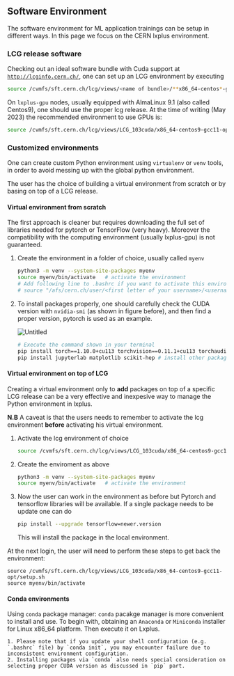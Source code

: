 ## Software Environment

The software environment for ML application trainings can be setup in different ways. 
In this page we focus on the CERN lxplus environment. 

### LCG release software

Checking out an ideal software bundle with Cuda support at [`http://lcginfo.cern.ch/`](http://lcginfo.cern.ch/), one can set up an LCG environment by executing

```bash
source /cvmfs/sft.cern.ch/lcg/views/<name of bundle>/**x86_64-centos*-gcc11-opt**/setup.sh
```

On `lxplus-gpu` nodes, usually equipped with AlmaLinux 9.1 (also called Centos9), one should use the proper lcg
release. At the time of writing (May 2023) the recommended environment to use GPUs is: 

```bash
source /cvmfs/sft.cern.ch/lcg/views/LCG_103cuda/x86_64-centos9-gcc11-opt/setup.sh
```


### Customized environments

One can create custom Python environment using `virtualenv` or `venv` tools, in order to avoid messing up with the
global python environment.

The user has the choice of building a virtual environment from scratch or by basing on top of a LCG release. 

#### Virtual environment from scratch
The first approach is cleaner but requires downloading the full set of libraries needed for pytorch or TensorFlow
   (very heavy). Moreover the compatibility with the computing environment (usually lxplus-gpu) is not guaranteed.
   
1. Create the environment in a folder of choice, usually called `myenv`
   
    ```bash
    python3 -m venv --system-site-packages myenv
    source myenv/bin/activate   # activate the environment
    # Add following line to .bashrc if you want to activate this environment by default (not recommended)
    # source "/afs/cern.ch/user/<first letter of your username>/<username>/<path-to-myenv-folder>/myenv/bin/activate"
    ```


2. To install packages properly, one should carefully check the CUDA version with `nvidia-smi` (as shown in figure before), and then find a proper version, pytorch is used as an example.

    ![Untitled](../../../images/resources/lxplusgpu_figs/pip.png)

    ```bash
    # Execute the command shown in your terminal
    pip install torch==1.10.0+cu113 torchvision==0.11.1+cu113 torchaudio==0.10.0+cu113 -f https://download.pytorch.org/whl/cu113/torch_stable.html
    pip install jupyterlab matplotlib scikit-hep # install other packages if they are needed
    ```
        
#### Virtual environment on top of LCG
        
Creating a virtual environment only to **add** packages on top of a specific LCG release can be a very effective and
inexpesive way to manage the Python environment in lxplus. 

**N.B** A caveat is that the users needs to remember to activate the lcg environment **before** activating his virtual
environment. 
        
1. Activate the lcg environment of choice

    ```bash
    source /cvmfs/sft.cern.ch/lcg/views/LCG_103cuda/x86_64-centos9-gcc11-opt/setup.sh
    ```

2. Create the enviroment as above
    
    ```bash
    python3 -m venv --system-site-packages myenv
    source myenv/bin/activate   # activate the environment
    ```
    
3. Now the user can work in the environment as before but Pytorch and tensorflow libraries will be available. If a
   single package needs to be update one can do
   
   ```bash
   pip install --upgrade tensorflow=newer.version
   ```
   
   This will install the package in the local environment. 
      
At the next login, the user will need to perform these steps to get back the environment: 

```bas
source /cvmfs/sft.cern.ch/lcg/views/LCG_103cuda/x86_64-centos9-gcc11-opt/setup.sh
source myenv/bin/activate
```

#### Conda environments 
        
Using `conda` package manager: `conda` pacakge manager is more convenient to install and use. To begin with, obtaining an `Anaconda` or `Miniconda` installer for Linux x86_64 platform. Then execute it on Lxplus.

    1. Please note that if you update your shell configuration (e.g. `.bashrc` file) by `conda init`, you may encounter failure due to inconsistent environment configuration.
    2. Installing packages via `conda` also needs special consideration on selecting proper CUDA version as discussed in `pip` part.
